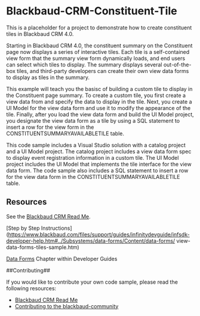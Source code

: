 Blackbaud-CRM-Constituent-Tile
==============================
This is a placeholder for a project to demonstrate how to create constituent tiles in Blackbaud CRM 4.0.

Starting in Blackbaud CRM 4.0, the constituent summary on the Constituent page now displays a series of interactive tiles. Each tile is a self-contained view form that the summary view form dynamically loads, and end users can select which tiles to display. The summary displays several out-of-the-box tiles, and third-party developers can create their own view data forms to display as tiles in the summary.

This example will teach you the basisc of building a custom tile to display in the Constituent page summary. To create a custom tile, you first create a view data from and specify the data to display in the tile. Next, you create a UI Model for the view data form and use it to modify the appearance of the tile. Finally, after you load the view data form and build the UI Model project, you designate the view data form as a tile by using a SQL statement to insert a row for the view form in the CONSTITUENTSUMMARYAVAILABLETILE table.

This code sample includes a Visual Studio solution with a catalog project and a UI Model project. The catalog project includes a view data form spec to display event registration information in  a custom tile. The UI Model project includes the UI Model that implements the tile interface for the view data form. The code sample also includes a SQL statement to insert a row for the view data form in the CONSTITUENTSUMMARYAVAILABLETILE table. 

## Resources
See the [Blackbaud CRM Read Me](https://github.com/blackbaud-community/Blackbaud-CRM/blob/master/README.md). 

[Step by Step Instructions](https://www.blackbaud.com/files/support/guides/infinitydevguide/infsdk-developer-help.htm#../Subsystems/data-forms/Content/data-forms/ view-data-forms-tiles-sample.htm)

 [Data Forms](https://www.blackbaud.com/files/support/guides/infinitydevguide/infsdk-developer-help.htm#../Subsystems/data-forms/Content/data-forms/welcome-data-forms.htm) Chapter within Developer Guides


##Contributing##

If you would like to contribute your own code sample, please read the following resources:

* [Blackbaud CRM Read Me](https://github.com/blackbaud-community/Blackbaud-CRM/blob/master/README.md)
* [Contributing to the blackbaud-community](https://github.com/blackbaud-community/Blackbaud-CRM/blob/master/contributing.md)
